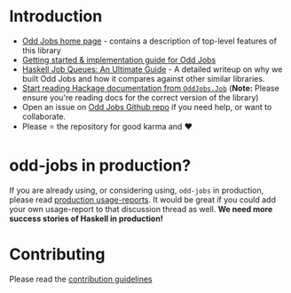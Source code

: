 # Introduction

- [Odd Jobs home page](https://www.haskelltutorials.com/odd-jobs) - contains a description of top-level features of this library
- [Getting started & implementation guide for Odd Jobs](https://www.haskelltutorials.com/odd-jobs/guide.html)
- [Haskell Job Queues: An Ultimate Guide](https://www.haskelltutorials.com/odd-jobs/haskell-job-queues-ultimate-guide.html) - A detailed writeup on why we built Odd Jobs and how it compares against other similar libraries.
- [Start reading Hackage documentation from `OddJobs.Job`](https://hackage.haskell.org/package/odd-jobs-0.2.2/docs/OddJobs-Job.html) (**Note:** Please ensure you're reading docs for the correct version of the library)
- Open an issue on [Odd Jobs Github repo](https://github.com/saurabhnanda/odd-jobs) if you need  help, or want to collaborate.
- Please :star: the repository for good karma and :heart:

# odd-jobs in production?

If you are already using, or considering using, `odd-jobs` in production, please read [production usage-reports](https://github.com/saurabhnanda/odd-jobs/issues/44). It would be great if you could add your own usage-report to that discussion thread as well. **We need more success stories of Haskell in production!**

# Contributing

Please read the [contribution guidelines](./CONTRIBUTING.md)

